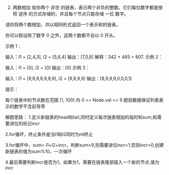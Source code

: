 2. 两数相加
     给你两个 非空 的链表，表示两个非负的整数。它们每位数字都是按照 逆序 的方式存储的，并且每个节点只能存储 一位 数字。

请你将两个数相加，并以相同形式返回一个表示和的链表。

你可以假设除了数字 0 之外，这两个数都不会以 0 开头。

 

示例 1：


输入：l1 = [2,4,3], l2 = [5,6,4]
输出：[7,0,8]
解释：342 + 465 = 807.
示例 2：

输入：l1 = [0], l2 = [0]
输出：[0]
示例 3：

输入：l1 = [9,9,9,9,9,9,9], l2 = [9,9,9,9]
输出：[8,9,9,9,0,0,0,1]


提示：

每个链表中的节点数在范围 [1, 100] 内
0 <= Node.val <= 9
题目数据保证列表表示的数字不含前导零

解题思路：
1.定义新链表的head和tail,同时定义每次链表相加的临时和sum,和需要进位的标记incr

2.for循环，终止条件是当l1和l2同时为nil终止

3.for循环中，sum= l1+l2+incr，判断sum>9,则需要进位incr=1;否则incr=0,创建新链表的值为sum%10，一次循环

4.最后需要判断incr是否为1，如果为1，需要在链表尾部插入一个新的节点,值为incr